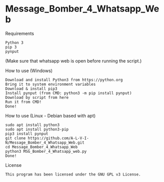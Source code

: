 # Message_Bomber_4_Whatsapp_Web

Requirements

    Python 3
    pip 3
    pynput
    
(Make sure that whatsapp web is open before running the script.)    
    
How to use (Windows)

    Download and install Python3 from https://python.org
    Bring it to system environment variables
    Download & install pip3
    Install pynput (from CMD: python3 -m pip install pynput)
    Download by script from here
    Run it from CMD!
    Done!

How to use (Linux - Debian based with apt)

    sudo apt install python3
    sudo apt install python3-pip
    pip3 install pynput
    git clone https://github.com/A-L-V-I-N/Message_Bomber_4_Whatsapp_Web.git
    cd Message_Bomber_4_Whatsapp_Web 
    python3 MSG_Bomber_4_Whatsapp_web.py
    Done!

License

    This program has been licensed under the GNU GPL v3 License.
